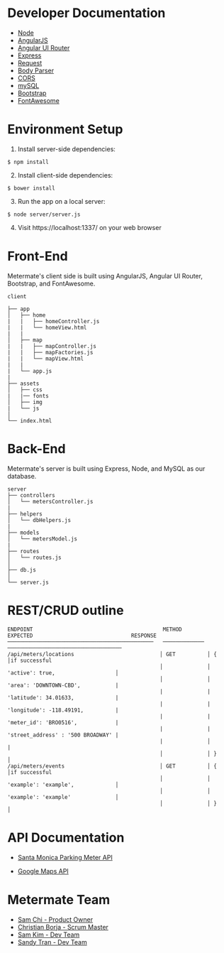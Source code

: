 # Developer Documentation
* [Node](https://nodejs.org/en/)
* [AngularJS](https://angularjs.org/)
* [Angular UI Router](https://angular-ui.github.io/ui-router/site/#/api/ui.router)
* [Express](https://expressjs.com/)
* [Request](https://www.npmjs.com/package/request)
* [Body Parser](https://www.npmjs.com/package/body-parser)
* [CORS](https://www.npmjs.com/package/cors)
* [mySQL](https://dev.mysql.com/doc/)
* [Bootstrap](http://getbootstrap.com/)
* [FontAwesome](http://fontawesome.io/)

# Environment Setup
1. Install server-side dependencies:
```
$ npm install
```

2. Install client-side dependencies:
```
$ bower install
```

3. Run the app on a local server:
```
$ node server/server.js
```

4. Visit https://localhost:1337/ on your web browser


# Front-End
Metermate's client side is built using AngularJS, Angular UI Router, Bootstrap, and FontAwesome.

```
client

├── app
│   ├── home
|   |   ├── homeController.js
|   |   └── homeView.html
|   |
│   ├── map
|   |   ├── mapController.js
|   |   ├── mapFactories.js
|   |   └── mapView.html
|   |
|   └── app.js
|  
├── assets
│   ├── css
|   |── fonts
│   ├── img
|   └── js
│  
└── index.html
```


# Back-End
Metermate's server is built using Express, Node, and MySQL as our database.
```
server
├── controllers
│   └── metersController.js
|  
├── helpers
│   └── dbHelpers.js
|  
├── models
│   └── metersModel.js
|  
├── routes
│   └── routes.js
│
├── db.js
│
└── server.js
```

# REST/CRUD outline

```
ENDPOINT                                         METHOD         EXPECTED                               RESPONSE
──────────────────────────────────────────────   ─────────────  ────────────────────────────────────   
/api/meters/locations                           │ GET          │ {                                  │if successful                                                    
                                                │              │  'active': true,                   │   
                                                │              │  'area': 'DOWNTOWN-CBD',           |
                                                |              |  'latitude': 34.01633,             |
                                                |              |  'longitude': -118.49191,          |
                                                |              |  'meter_id': 'BRO0516',            |
                                                |              |  'street_address' : '500 BROADWAY' |
                                                |              │                                    |
                                                │              │ }                                  │
/api/meters/events                              │ GET          │ {                                  │if successful
                                                │              │  'example': 'example',             │
                                                │              │  'example': 'example'              │
                                                │              │ }                                  │
```


# API Documentation

* [Santa Monica Parking Meter API](https://parking.api.smgov.net/)


* [Google Maps API](https://developers.google.com/maps/)



# Metermate Team

* [Sam Chi - Product Owner](https://www.github.com/samsjchi)
* [Christian Borja - Scrum Master](https://www.github.com/cborjah)
* [Sam Kim - Dev Team](https://github.com/samkim28)
* [Sandy Tran - Dev Team](https://github.com/justsandytran)
